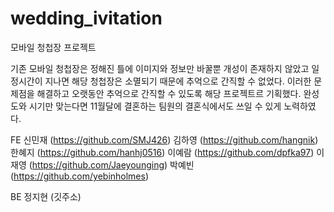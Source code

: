# wedding_ivitation
모바일 청첩장 프로젝트

기존 모바일 청첩장은 정해진 틀에 이미지와 정보만 바꿀뿐 개성이 존재하지 않았고 일정시간이 지나면 해당 청첩장은 소멸되기 때문에 추억으로 간직할 수 없었다.
이러한 문제점을 해결하고 오랫동안 추억으로 간직할 수 있도록 해당 프로젝트르 기획했다.
완성도와 시기만 맞는다면 11월달에 결혼하는 팀원의 결혼식에서도 쓰일 수 있게 노력하였다.



FE
신민재 (https://github.com/SMJ426)
김하영 (https://github.com/hangnik)
한혜지 (https://github.com/hanhj0516)
이예람 (https://github.com/dpfka97)
이재영 (https://github.com/Jaeyounging)
박예빈 (https://github.com/yebinholmes)

BE
정지현 (깃주소)
